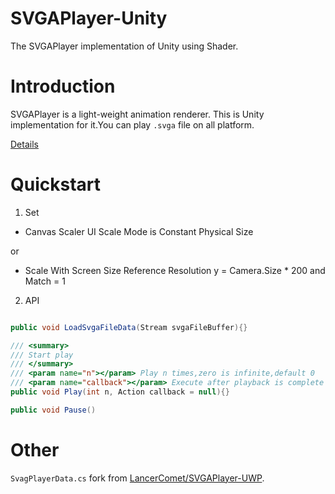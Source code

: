 # SVGAPlayer-Unity
The SVGAPlayer implementation of Unity using Shader.

# Introduction

SVGAPlayer is a light-weight animation renderer. This is Unity implementation for it.You can play `.svga` file on all platform.

[Details](http://svga.io/)

# Quickstart

1. Set
 - Canvas Scaler UI Scale Mode is Constant Physical Size 
 
 or 
 - Scale With Screen Size Reference Resolution y = Camera.Size * 200 and Match = 1
2. API

```CS

public void LoadSvgaFileData(Stream svgaFileBuffer){}

/// <summary>
/// Start play
/// </summary>
/// <param name="n"></param> Play n times,zero is infinite,default 0
/// <param name="callback"></param> Execute after playback is complete
public void Play(int n, Action callback = null){}

public void Pause()

```

# Other

 `SvagPlayerData.cs` fork from [LancerComet/SVGAPlayer-UWP](https://github.com/LancerComet/SVGAPlayer-UWP).
